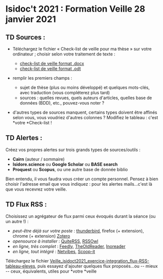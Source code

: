 # Isidoc't 2021 : Formation Veille 28 janvier 2021

## TD Sources :

-   Téléchargez le fichier « Check-list de veille pour ma thèse » sur votre ordinateur ; choisir selon votre traitement de texte :

    -   [check-list de veille format .docx](file:///C:/Users/amarois/BUL/01-Documents/Formations/Doctorants/Isidoct_2021/Veille_isidoct_2021/Isidoct-Veille%25202021_Ma-FIche-de-Veille_session-janv_2021.docx)
    -   [check-list de veille format .odt](file:///C:/Users/amarois/BUL/01-Documents/Formations/Doctorants/Isidoct_2021/Veille_isidoct_2021/Isidoct-Veille%25202021_Ma-FIche-de-Veille_session-janv_2021.odt)

-   remplir les premiers champs :

    -   sujet de thèse (plus ou moins développé) et quelques mots-clés, avec traduction (vous compléterez plus tard)
    -   sources : quelles revues, quels auteurs d'articles, quelles base de données (BDD), etc., pouvez-vous noter ?

-   d'autres types de sources manquent, certains types doivent être affinés selon vous, vous voudriez d'autres colonnes ? Modifiez le tableau : c'est *votre *Check-list !

## TD Alertes :

Créez vos propres alertes sur trois grands types de sources/outils :

-   **Cairn** (auteur / sommaire)
-   **Isidore.science** ou **Google Scholar** ou **BASE search**
-   **Proquest** ou **Scopus**, ou une autre base de donnée biblio

Bien entendu, il vous faudra vous créer un compte personnel. Pensez à bien choisir l'adresse email que vous indiquez : pour les alertes mails\...c'est là que vous recevrez votre veille.

## TD Flux RSS : 

Choisissez un agrégateur de flux parmi ceux évoqués durant la séance (ou un autre !) :

-   *peut-être déjà sur votre poste* : [thunderbird](https://support.mozilla.org/fr/kb/comment-s-abonner-aux-flux-de-nouvelles-et-blogs), firefox (+ extension), chrome (+ extension) [Zotero](https://www.zotero.org/support/fr/feeds)
-   *opensource à installer* : [QuiteRSS](https://quiterss.org/), [RSSOwl](https://www.rssowl.org/)
-   *en ligne, très complet* : [Feedly](https://feedly.com/), [TheOldReader](https://theoldreader.com/), [Inoreader](https://www.inoreader.com/language/french)
-   *en ligne, tout intégré* : [N](https://www.netvibes.com/fr)[etvibes](https://www.netvibes.com/fr), [S](https://www.scoop.it/)[coop-it](https://www.scoop.it/)

Téléchargez le fichier [Veille\_isidoct2021\_exercice-integration\_flux-RSS-tableau-eleves](file:///C:/Users/amarois/BUL/01-Documents/Formations/Doctorants/Isidoct_2021/Veille_isidoct_2021/Veille_isidoct2021_exercice-integration_flux-RSS-tableau-eleves.pdf), puis essayez d'ajouter quelques flux proposés\...ou -- mieux -- ceux, équivalents, utiles pour *votre *veille 
